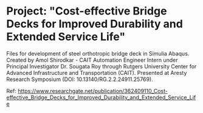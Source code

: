 # Project: "Cost-effective Bridge Decks for Improved Durability and Extended Service Life"
Files for development of steel orthotropic bridge deck in Simulia Abaqus. Created by Amol Shirodkar - CAIT Automation Engineer Intern under Principal Investigator Dr. Sougata Roy through Rutgers University Center for Advanced Infrastructure and Transportation (CAIT). Presented at Aresty Research Symposium (DOI: 10.13140/RG.2.2.24911.25769). 

Ref: https://www.researchgate.net/publication/362409110_Cost-effective_Bridge_Decks_for_Improved_Durability_and_Extended_Service_Life

